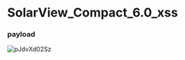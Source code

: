 # SolarView_Compact_6.0_xss

### payload

![pJdvXd02Sz](https://user-images.githubusercontent.com/72059221/169168534-a9a6da34-096c-4fe4-bd37-78495a3f041e.png)
